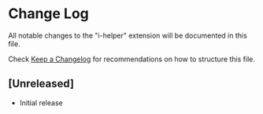 # Change Log

All notable changes to the "i-helper" extension will be documented in this file.

Check [Keep a Changelog](http://keepachangelog.com/) for recommendations on how to structure this file.

## [Unreleased]

- Initial release